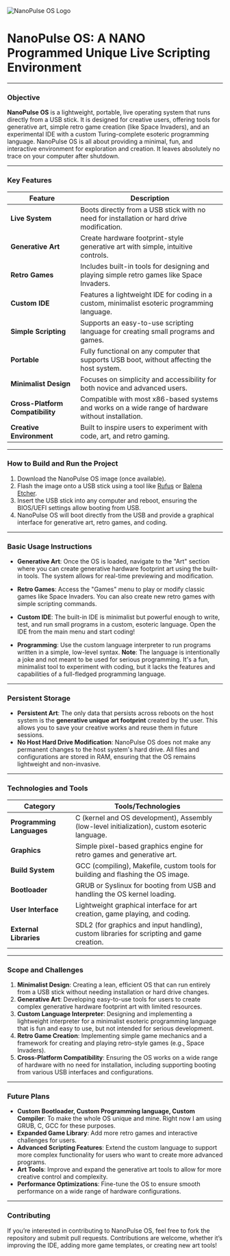<picture>
  <source media="(prefers-color-scheme: dark)" srcset="/screenshot/NanoPulseOS-Dark.png">
  <source media="(prefers-color-scheme: light)" srcset="/screenshot/NanoPulseOS-Light.png">
  <img alt="NanoPulse OS Logo" src="/screenshot/NanoPulse-OS-Logo.png">
</picture>

# **NanoPulse OS**: **A NANO Programmed Unique Live Scripting Environment**

---

### **Objective**  
**NanoPulse OS** is a lightweight, portable, live operating system that runs directly from a USB stick. It is designed for creative users, offering tools for generative art, simple retro game creation (like Space Invaders), and an experimental IDE with a custom Turing-complete esoteric programming language. NanoPulse OS is all about providing a minimal, fun, and interactive environment for exploration and creation. It leaves absolutely no trace on your computer after shutdown.

---

### **Key Features**  

| **Feature**                 | **Description**                                                                 |
|-----------------------------|---------------------------------------------------------------------------------|
| **Live System**              | Boots directly from a USB stick with no need for installation or hard drive modification. |
| **Generative Art**           | Create hardware footprint-style generative art with simple, intuitive controls. |
| **Retro Games**              | Includes built-in tools for designing and playing simple retro games like Space Invaders. |
| **Custom IDE**               | Features a lightweight IDE for coding in a custom, minimalist esoteric programming language. |
| **Simple Scripting**         | Supports an easy-to-use scripting language for creating small programs and games. |
| **Portable**                 | Fully functional on any computer that supports USB boot, without affecting the host system. |
| **Minimalist Design**        | Focuses on simplicity and accessibility for both novice and advanced users. |
| **Cross-Platform Compatibility** | Compatible with most x86-based systems and works on a wide range of hardware without installation. |
| **Creative Environment**     | Built to inspire users to experiment with code, art, and retro gaming. |

---

### **How to Build and Run the Project**

1. Download the NanoPulse OS image (once available).
2. Flash the image onto a USB stick using a tool like [Rufus](https://rufus.ie/) or [Balena Etcher](https://www.balena.io/etcher/).
3. Insert the USB stick into any computer and reboot, ensuring the BIOS/UEFI settings allow booting from USB.
4. NanoPulse OS will boot directly from the USB and provide a graphical interface for generative art, retro games, and coding.

---

### **Basic Usage Instructions**

- **Generative Art**: Once the OS is loaded, navigate to the "Art" section where you can create generative hardware footprint art using the built-in tools. The system allows for real-time previewing and modification.
  
- **Retro Games**: Access the "Games" menu to play or modify classic games like Space Invaders. You can also create new retro games with simple scripting commands.

- **Custom IDE**: The built-in IDE is minimalist but powerful enough to write, test, and run small programs in a custom, esoteric language. Open the IDE from the main menu and start coding!

- **Programming**: Use the custom language interpreter to run programs written in a simple, low-level syntax. **Note**: The language is intentionally a joke and not meant to be used for serious programming. It's a fun, minimalist tool to experiment with coding, but it lacks the features and capabilities of a full-fledged programming language.

---

### **Persistent Storage**

- **Persistent Art**: The only data that persists across reboots on the host system is the **generative unique art footprint** created by the user. This allows you to save your creative works and reuse them in future sessions.
- **No Host Hard Drive Modification**: NanoPulse OS does not make any permanent changes to the host system's hard drive. All files and configurations are stored in RAM, ensuring that the OS remains lightweight and non-invasive.

---

### **Technologies and Tools**  

| **Category**            | **Tools/Technologies**                                     |
|--------------------------|-----------------------------------------------------------|
| **Programming Languages**| C (kernel and OS development), Assembly (low-level initialization), custom esoteric language. |
| **Graphics**             | Simple pixel-based graphics engine for retro games and generative art. |
| **Build System**         | GCC (compiling), Makefile, custom tools for building and flashing the OS image. |
| **Bootloader**           | GRUB or Syslinux for booting from USB and handling the OS kernel loading. |
| **User Interface**       | Lightweight graphical interface for art creation, game playing, and coding. |
| **External Libraries**   | SDL2 (for graphics and input handling), custom libraries for scripting and game creation. |

---

### **Scope and Challenges**

1. **Minimalist Design**: Creating a lean, efficient OS that can run entirely from a USB stick without needing installation or hard drive changes.
2. **Generative Art**: Developing easy-to-use tools for users to create complex generative hardware footprint art with limited resources.
3. **Custom Language Interpreter**: Designing and implementing a lightweight interpreter for a minimalist esoteric programming language that is fun and easy to use, but not intended for serious development.
4. **Retro Game Creation**: Implementing simple game mechanics and a framework for creating and playing retro-style games (e.g., Space Invaders).
5. **Cross-Platform Compatibility**: Ensuring the OS works on a wide range of hardware with no need for installation, including supporting booting from various USB interfaces and configurations.

---

### **Future Plans**

- **Custom Bootloader, Custom Programming language, Custom Compiler**: To make the whole OS unique and mine. Right now I am using GRUB, C, GCC for these purposes.
- **Expanded Game Library**: Add more retro games and interactive challenges for users.
- **Advanced Scripting Features**: Extend the custom language to support more complex functionality for users who want to create more advanced programs.
- **Art Tools**: Improve and expand the generative art tools to allow for more creative control and complexity.
- **Performance Optimizations**: Fine-tune the OS to ensure smooth performance on a wide range of hardware configurations.

---

### **Contributing**

If you’re interested in contributing to NanoPulse OS, feel free to fork the repository and submit pull requests. Contributions are welcome, whether it’s improving the IDE, adding more game templates, or creating new art tools!

